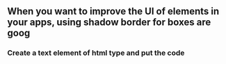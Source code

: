 ## When you want to improve the UI of elements in your apps, using shadow border for boxes are goog

### Create a text element of html type and put the code
